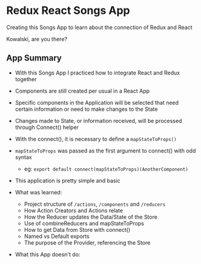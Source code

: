 # Redux React Songs App

Creating this Songs App to learn about the connection of Redux and React

Kowalski, are you there?

## App Summary
- With this Songs App I practiced how to integrate React and Redux together
- Components are still created per usual in a React App
- Specific components in the Application will be selected that need certain information or need to make changes to the State
- Changes made to State, or information received, will be processed through Connect() helper
- With the connect(), it is necessary to define a `mapStateToProps()`
- `mapStateToProps` was passed as the first argument to connect() with odd syntax
  - eg: `export default connect(mapStateToProps)(AnotherComponent)`
- This application is pretty simple and basic
- What was learned:
  - Project structure of `/actions`, `/components` and `/reducers`
  - How Action Creators and Actions relate
  - How the Reducer updates the Data/State of the Store
  - Use of combineReducers and mapStateToProps
  - How to get Data from Store with connect()
  - Named vs Default exports
  - The purpose of the Provider, referencing the Store

- What this App doesn't do:
  

